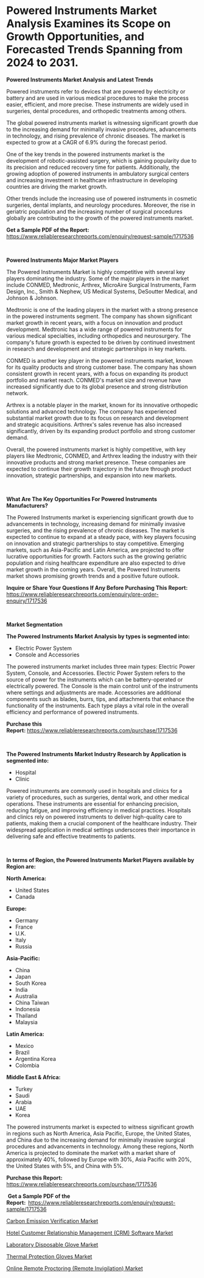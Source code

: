 <p><h1>Powered Instruments Market Analysis Examines its Scope on Growth Opportunities, and Forecasted Trends Spanning from 2024 to 2031.</h1></p><p><strong>Powered Instruments Market Analysis and Latest Trends</strong></p>
<p><p>Powered instruments refer to devices that are powered by electricity or battery and are used in various medical procedures to make the process easier, efficient, and more precise. These instruments are widely used in surgeries, dental procedures, and orthopedic treatments among others.</p><p>The global powered instruments market is witnessing significant growth due to the increasing demand for minimally invasive procedures, advancements in technology, and rising prevalence of chronic diseases. The market is expected to grow at a CAGR of 6.9% during the forecast period.</p><p>One of the key trends in the powered instruments market is the development of robotic-assisted surgery, which is gaining popularity due to its precision and reduced recovery time for patients. Additionally, the growing adoption of powered instruments in ambulatory surgical centers and increasing investment in healthcare infrastructure in developing countries are driving the market growth.</p><p>Other trends include the increasing use of powered instruments in cosmetic surgeries, dental implants, and neurology procedures. Moreover, the rise in geriatric population and the increasing number of surgical procedures globally are contributing to the growth of the powered instruments market.</p></p>
<p><strong>Get a Sample PDF of the Report:&nbsp;</strong> <a href="https://www.reliableresearchreports.com/enquiry/request-sample/1717536">https://www.reliableresearchreports.com/enquiry/request-sample/1717536</a></p>
<p>&nbsp;</p>
<p><strong>Powered Instruments Major Market Players</strong></p>
<p><p>The Powered Instruments Market is highly competitive with several key players dominating the industry. Some of the major players in the market include CONMED, Medtronic, Arthrex, MicroAire Surgical Instruments, Farm Design, Inc., Smith & Nephew, US Medical Systems, DeSoutter Medical, and Johnson & Johnson.</p><p>Medtronic is one of the leading players in the market with a strong presence in the powered instruments segment. The company has shown significant market growth in recent years, with a focus on innovation and product development. Medtronic has a wide range of powered instruments for various medical specialties, including orthopedics and neurosurgery. The company's future growth is expected to be driven by continued investment in research and development and strategic partnerships in key markets.</p><p>CONMED is another key player in the powered instruments market, known for its quality products and strong customer base. The company has shown consistent growth in recent years, with a focus on expanding its product portfolio and market reach. CONMED's market size and revenue have increased significantly due to its global presence and strong distribution network.</p><p>Arthrex is a notable player in the market, known for its innovative orthopedic solutions and advanced technology. The company has experienced substantial market growth due to its focus on research and development and strategic acquisitions. Arthrex's sales revenue has also increased significantly, driven by its expanding product portfolio and strong customer demand.</p><p>Overall, the powered instruments market is highly competitive, with key players like Medtronic, CONMED, and Arthrex leading the industry with their innovative products and strong market presence. These companies are expected to continue their growth trajectory in the future through product innovation, strategic partnerships, and expansion into new markets.</p></p>
<p>&nbsp;</p>
<p><strong>What Are The Key Opportunities For Powered Instruments Manufacturers?</strong></p>
<p><p>The Powered Instruments market is experiencing significant growth due to advancements in technology, increasing demand for minimally invasive surgeries, and the rising prevalence of chronic diseases. The market is expected to continue to expand at a steady pace, with key players focusing on innovation and strategic partnerships to stay competitive. Emerging markets, such as Asia-Pacific and Latin America, are projected to offer lucrative opportunities for growth. Factors such as the growing geriatric population and rising healthcare expenditure are also expected to drive market growth in the coming years. Overall, the Powered Instruments market shows promising growth trends and a positive future outlook.</p></p>
<p><strong>Inquire or Share Your Questions If Any Before Purchasing This Report:</strong> <a href="https://www.reliableresearchreports.com/enquiry/pre-order-enquiry/1717536">https://www.reliableresearchreports.com/enquiry/pre-order-enquiry/1717536</a></p>
<p>&nbsp;</p>
<p><strong>Market Segmentation</strong></p>
<p><strong>The Powered Instruments Market Analysis by types is segmented into:</strong></p>
<p><ul><li>Electric Power System</li><li>Console and Accessories</li></ul></p>
<p><p>The powered instruments market includes three main types: Electric Power System, Console, and Accessories. Electric Power System refers to the source of power for the instruments which can be battery-operated or electrically powered. The Console is the main control unit of the instruments where settings and adjustments are made. Accessories are additional components such as blades, burrs, tips, and attachments that enhance the functionality of the instruments. Each type plays a vital role in the overall efficiency and performance of powered instruments.</p></p>
<p><strong>Purchase this Report:&nbsp;</strong><a href="https://www.reliableresearchreports.com/purchase/1717536">https://www.reliableresearchreports.com/purchase/1717536</a></p>
<p>&nbsp;</p>
<p><strong>The Powered Instruments Market Industry Research by Application is segmented into:</strong></p>
<p><ul><li>Hospital</li><li>Clinic</li></ul></p>
<p><p>Powered instruments are commonly used in hospitals and clinics for a variety of procedures, such as surgeries, dental work, and other medical operations. These instruments are essential for enhancing precision, reducing fatigue, and improving efficiency in medical practices. Hospitals and clinics rely on powered instruments to deliver high-quality care to patients, making them a crucial component of the healthcare industry. Their widespread application in medical settings underscores their importance in delivering safe and effective treatments to patients.</p></p>
<p>&nbsp;</p>
<p><strong>In terms of Region, the Powered Instruments Market Players available by Region are:</strong></p>
<p>
    <p> <strong> North America: </strong>
        <ul>
            <li>United States</li>
            <li>Canada</li>
        </ul>
        </p> 
    <p> <strong> Europe: </strong>
        <ul>
            <li>Germany</li>
            <li>France</li>
            <li>U.K.</li>
            <li>Italy</li>
            <li>Russia</li>
        </ul>
        </p> 
    <p> <strong> Asia-Pacific: </strong>
        <ul>
            <li>China</li>
            <li>Japan</li>
            <li>South Korea</li>
            <li>India</li>
            <li>Australia</li>
            <li>China Taiwan</li>
            <li>Indonesia</li>
            <li>Thailand</li>
            <li>Malaysia</li>
        </ul>
        </p> 
    <p> <strong> Latin America: </strong>
        <ul>
            <li>Mexico</li>
            <li>Brazil</li>
            <li>Argentina Korea</li>
            <li>Colombia</li>
        </ul>
        </p> 
    <p> <strong> Middle East & Africa: </strong>
        <ul>
            <li>Turkey</li>
            <li>Saudi</li>
            <li>Arabia</li>
            <li>UAE</li>
            <li>Korea</li>
        </ul>
    </p>
    </p>
<p><p>The powered instruments market is expected to witness significant growth in regions such as North America, Asia Pacific, Europe, the United States, and China due to the increasing demand for minimally invasive surgical procedures and advancements in technology. Among these regions, North America is projected to dominate the market with a market share of approximately 40%, followed by Europe with 30%, Asia Pacific with 20%, the United States with 5%, and China with 5%.</p></p>
<p><strong>Purchase this Report: </strong><a href="https://www.reliableresearchreports.com/purchase/1717536">https://www.reliableresearchreports.com/purchase/1717536</a></p>
<p>&nbsp;<strong>Get a Sample PDF of the Report:&nbsp;&nbsp;</strong><a href="https://www.reliableresearchreports.com/enquiry/request-sample/1717536">https://www.reliableresearchreports.com/enquiry/request-sample/1717536</a></p>
<p><strong></strong></p>
<p><p><a href="https://medium.com/@chiragreportprime1/carbon-emission-verification-market-furnishes-information-on-market-share-market-trends-and-ffb011cfd461">Carbon Emission Verification Market</a></p><p><a href="https://medium.com/@chiragreportprime1/hotel-customer-relationship-management-crm-software-market-share-evolution-and-market-growth-d9d5f938d4e4">Hotel Customer Relationship Management (CRM) Software Market</a></p><p><a href="https://github.com/marloy8/Market-Research-Report-List-3/blob/main/laboratory-disposable-glove-market.md">Laboratory Disposable Glove Market</a></p><p><a href="https://github.com/sougarounis/Market-Research-Report-List-2/blob/main/thermal-protection-gloves-market.md">Thermal Protection Gloves Market</a></p><p><a href="https://medium.com/@chiragreportprime1/online-remote-proctoring-remote-invigilation-market-size-reveals-the-best-marketing-channels-in-ceb0c21f7225">Online Remote Proctoring (Remote Invigilation) Market</a></p></p>